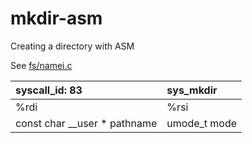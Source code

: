 # mkdir-asm
Creating a directory with ASM


See [fs/namei.c](https://git.kernel.org/cgit/linux/kernel/git/torvalds/linux.git/tree/fs/namei.c)

|  syscall_id: 83    |   sys_mkdir  |
| :------ | :-------- |
| %rdi | %rsi |
| const char __user * pathname | umode_t mode |
